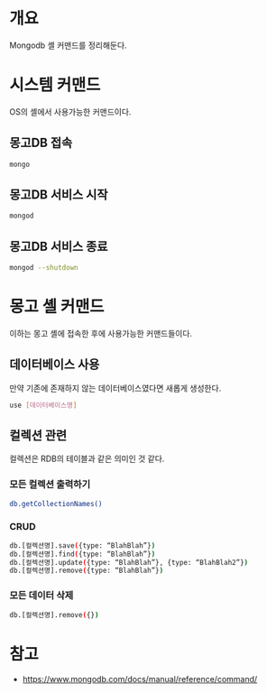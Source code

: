 

# 개요
Mongodb 셸 커맨드를 정리해둔다. 

# 시스템 커맨드
OS의 셸에서 사용가능한 커맨드이다. 

## 몽고DB 접속

```sh
mongo
```

## 몽고DB 서비스 시작

```sh
mongod
```

## 몽고DB 서비스 종료

```sh
mongod --shutdown
```

# 몽고 셸 커맨드 
이하는 몽고 셸에 접속한 후에 사용가능한 커맨드들이다. 

## 데이터베이스 사용
만약 기존에 존재하지 않는 데이터베이스였다면 새롭게 생성한다. 

```sh
use [데이터베이스명]
```

## 컬렉션 관련 
컬렉션은 RDB의 테이블과 같은 의미인 것 같다.

### 모든 컬렉션 출력하기 

```sh
db.getCollectionNames()
```

### CRUD

```sh
db.[컬렉션명].save({type: “BlahBlah”})
db.[컬렉션명].find({type: “BlahBlah”})
db.[컬렉션명].update({type: “BlahBlah”}, {type: “BlahBlah2”})
db.[컬렉션명].remove({type: “BlahBlah”})
```

### 모든 데이터 삭제

```sh
db.[컬렉션명].remove({})
```

# 참고 
- https://www.mongodb.com/docs/manual/reference/command/